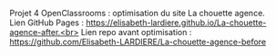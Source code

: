 Projet 4 OpenClassrooms : optimisation du site La chouette agence.<br>
Lien GitHub Pages : https://elisabeth-lardiere.github.io/La-chouette-agence-after.<br>
Lien repo avant optimisation : https://github.com/Elisabeth-LARDIERE/La-chouette-agence-before
